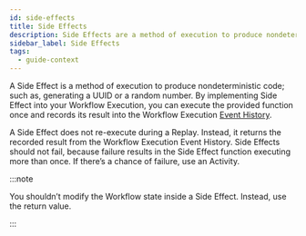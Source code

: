 ```yaml
---
id: side-effects
title: Side Effects
description: Side Effects are a method of execution to produce nondeterministic code.
sidebar_label: Side Effects
tags:
  - guide-context
---
```


A Side Effect is a method of execution to produce nondeterministic code; such as, generating a UUID or a random number.
By implementing Side Effect into your Workflow Execution, you can execute the provided function once and records its result into the Workflow Execution [Event History](../concepts/what-is-an-event-history).

A Side Effect does not re-execute during a Replay. Instead, it returns the recorded result from the Workflow Execution Event History.
Side Effects should not fail, because failure results in the Side Effect function executing more than once. If there’s a chance of failure, use an Activity.

:::note

You shouldn’t modify the Workflow state inside a Side Effect. Instead, use the return value.

:::
